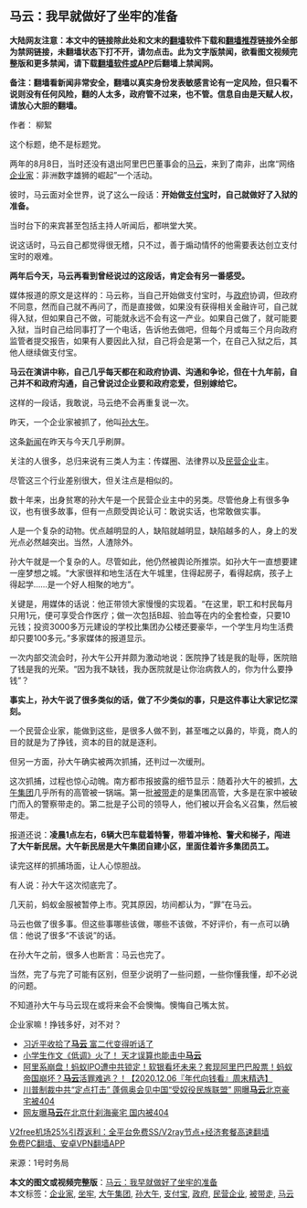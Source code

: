  <h2>马云：我早就做好了坐牢的准备</h2> <p class="notice"><b>大陆网友注意：本文中的链接除此处和文末的<a href="https://github.com/bannedbook/fanqiang" >翻墙</a>软件下载和<a href="https://github.com/killgcd/justmysocks/blob/master/README.md">翻墙推荐</a>链接外全部为禁网链接，未翻墙状态下打不开，请勿点击。此为文字版禁闻，欲看图文视频完整版和更多禁闻，请下载<a href="https://github.com/bannedbook/fanqiang">翻墙软件或APP</a>后翻墙上禁闻网。</p><p>备注：翻墙看新闻非常安全，翻墙以真实身份发表敏感言论有一定风险，但只看不说则没有任何风险，翻的人太多，政府管不过来，也不管。信息自由是天赋人权，请放心大胆的翻墙。</b></p>  <div class="entry"> <p>作者： 柳絮</p> <p id="conimg">这个标题，绝不是标题党。</p> <p>两年的8月8日，当时还没有退出阿里巴巴董事会的<a href="https://www.bannedbook.org/bnews/tag/%e9%a9%ac%e4%ba%91/" class="st_tag internal_tag" rel="tag" title="标签 马云 下的日志">马云</a>，来到了南非，出席“网络<a href="https://www.bannedbook.org/bnews/tag/%e4%bc%81%e4%b8%9a%e5%ae%b6/" class="st_tag internal_tag" rel="tag" title="标签 企业家 下的日志">企业家</a>：非洲数字雄狮的崛起”一个活动。</p> <p>彼时，马云面对全世界，说了这么一段话：<strong>开始做<a href="https://www.bannedbook.org/bnews/tag/%e6%94%af%e4%bb%98%e5%ae%9d/" class="st_tag internal_tag" rel="tag" title="标签 支付宝 下的日志">支付宝</a>时，自己就做好了入狱的准备。</strong></p> <p>当时台下的来宾甚至包括主持人听闻后，都哄堂大笑。</p> <p>说这话时，马云自己都觉得很无稽，只不过，善于煽动情怀的他需要表达创立支付宝时的艰难。</p> <p><strong>两年后今天，马云再看到曾经说过的这段话，肯定会有另一番感受。</strong></p> <p>媒体报道的原文是这样的：马云称，当自己开始做支付宝时，与<a href="https://www.bannedbook.org/bnews/tag/%e6%94%bf%e5%ba%9c/" class="st_tag internal_tag" rel="tag" title="标签 政府 下的日志">政府</a>协调，但政府不同意，然而自己就不再问了，而是直接做，如果没有获得相关金融许可，自己就得入狱，但如果自己不做，可能就永远不会有这一产业。如果自己做了，就可能要入狱，当时自己给同事打了一个电话，告诉他去做吧，但每个月或每三个月向政府监管者提交报告，如果有人要因此入狱，自己将会是第一个，在自己入狱之后，其他人继续做支付宝。</p>  <p><strong>马云在演讲中称，自己几乎每天都在和政府协调、沟通和争论，但在十九年前，自己并不和政府沟通，自己曾说过企业要和政府恋爱，但别嫁给它。</strong></p> <p>这样的一段话，我敢说，马云绝不会再重复说一次。</p> <p>昨天，一个企业家被抓了，他叫<a href="https://www.bannedbook.org/bnews/tag/%e5%ad%99%e5%a4%a7%e5%8d%88/" class="st_tag internal_tag" rel="tag" title="标签 孙大午 下的日志">孙大午</a>。</p> <p>这条<span class='wp_keywordlink_affiliate'><a href="https://www.bannedbook.org/" title="新闻">新闻</a></span>在昨天与今天几乎刷屏。</p> <p>关注的人很多，总归来说有三类人为主：传媒圈、法律界以及<a href="https://www.bannedbook.org/bnews/tag/%E6%B0%91%E8%90%A5%E4%BC%81%E4%B8%9A/" class="st_tag internal_tag" rel="tag" title="标签 民营企业 下的日志">民营企业</a>主。</p> <p>尽管这三个行业差别很大，但关注点是相似的。</p> <p>数十年来，出身贫寒的孙大午是一个民营企业主中的另类。尽管他身上有很多争议，也有很多故事，但有一点颇受舆论认可：敢说实话，也常敢做实事。</p> <p>人是一个复杂的动物。优点越明显的人，缺陷就越明显，缺陷越多的人，身上的发光点必然越突出。当然，人渣除外。</p>  <p>孙大午就是一个复杂的人。尽管如此，他仍然被舆论所推崇。如孙大午一直想要建一座梦想之城。“大家很祥和地生活在大午城里，住得起房子，看得起病，孩子上得起学……是一个好人相聚的地方”。</p> <p>关键是，用媒体的话说：他正带领大家慢慢的实现着。“在这里，职工和村民每月只用1元，便可享受合作医疗；做一次包括B超、验血等在内的全套检查，只要10元钱；投资3000多万元建设的学校比集团办公楼还要豪华，一个学生月均生活费却只要100多元。”多家媒体的报道显示。</p> <p>一次内部交流会时，孙大午公开并颇为激动地说：医院挣了钱是我的耻辱，医院赔了钱是我的光荣。“因为我不缺钱，我办医院就是让你治病救人的，你为什么要挣钱”？</p> <p><strong>事实上，孙大午说了很多类似的话，做了不少类似的事，只是这件事让大家记忆深刻。</strong></p> <p>一个民营企业家，能做到这些，是很多人做不到，甚至嗤之以鼻的，毕竟，商人的目的就是为了挣钱，资本的目的就是逐利。</p> <p>但另一方面，孙大午确实被两次抓捕，还判过一次缓刑。</p> <p>这次抓捕，过程也惊心动魄。南方都市报披露的细节显示：随着孙大午的被抓，<a href="https://www.bannedbook.org/bnews/tag/%e5%a4%a7%e5%8d%88%e9%9b%86%e5%9b%a2/" class="st_tag internal_tag" rel="tag" title="标签 大午集团 下的日志">大午集团</a>几乎所有的高管被一锅端。第一批<a href="https://www.bannedbook.org/bnews/tag/%E8%A2%AB%E5%B8%A6%E8%B5%B0/" class="st_tag internal_tag" rel="tag" title="标签 被带走 下的日志">被带走</a>的是集团高管，大多是在家中被破门而入的警察带走的。第二批是子公司的领导人，他们被以开会名义召集，然后被带走。</p> <p>报道还说：<strong>凌晨</strong><strong>1</strong><strong>点左右，</strong><strong>6</strong><strong>辆大巴车载着特警，带着冲锋枪、警犬和梯子，闯进了大午新民居。大午新民居是大午集团自建小区，里面住着许多集团员工。</strong></p>  <p>读完这样的抓捕场面，让人心惊胆战。</p> <p>有人说：孙大午这次彻底完了。</p> <p>几天前，蚂蚁金服被暂停上市。究其原因，坊间都认为，“罪”在马云。</p> <p>马云也做了很多事。但这些事哪些该做，哪些不该做，不好评价，有一点可以确信：他说了很多“不该说”的话。</p> <p>在孙大午之前，很多人也断言：马云也完了。</p> <p>当然，完了与完了可能有区别，但至少说明了一些问题，一些你懂我懂，却不必说的问题。</p> <p>不知道孙大午与马云现在或将来会不会懊悔。懊悔自己嘴太贫。</p> <p>企业家嘛！挣钱多好，对不对？</p>  <ul class='op-related-articles' title='相关阅读'> <li><a href='https://www.bannedbook.org/bnews/cnnews/20201212/1446463.html' target='_blank'>习近平收拾了<b>马云</b> 富二代变得听话了</a></li> <li><a href='https://www.bannedbook.org/bnews/comments/20201212/1446364.html' target='_blank'>小学生作文《低调》火了！ 天才误算也能击中<b>马云</b></a></li> <li><a href='https://www.bannedbook.org/bnews/taiwannews/20201206/1443009.html' target='_blank'>阿里系崩盘！蚂蚁IPO遭中共锁定！软银看坏未来？套现阿里巴巴股票！蚂蚁帝国崩坏？<b>马云</b>活罪难逃？！【2020.12.06『年代向钱看』周末精选】</a></li> <li><a href='https://www.bannedbook.org/bnews/topimagenews/20201206/1442817.html' target='_blank'>川普制裁中共“定点打击” 蓬佩奥会见中国“受奴役民族联盟” 网曝<b>马云</b>北京豪宅被404</a></li> <li><a href='https://www.bannedbook.org/bnews/cbnews/20201205/1442436.html' target='_blank'>网友曝<b>马云</b>在北京什刹海豪宅 国内被404</a></li> </ul> <p class="texttj"> <a href="https://github.com/bannedbook/fanqiang/wiki/V2ray%E6%9C%BA%E5%9C%BA" target="_blank">V2free机场25%引荐返利：全平台免费SS/V2ray节点+经济套餐高速翻墙</a><br/> <a href="https://github.com/bannedbook/fanqiang/wiki/%E7%A6%81%E9%97%BB%E7%BD%91%E5%AE%89%E5%8D%93%E7%BF%BB%E5%A2%99%E6%96%B0%E9%97%BBAPP" target="_blank">免费PC翻墙、安卓VPN翻墙APP</a></p><p> 来源：1号时务局 </p><a name='sharetosocial'></a>       <div><b>本文的图文或视频完整版</b>：<a href='https://www.bannedbook.org/bnews/comments/20201213/1446803.html'>马云：我早就做好了坐牢的准备</a></div>  </div><!--END ENTRY--> <div class="postfooter"> <div>本文标签：<a href="https://www.bannedbook.org/bnews/tag/%e4%bc%81%e4%b8%9a%e5%ae%b6/" rel="tag">企业家</a>, <a href="https://www.bannedbook.org/bnews/tag/%E5%9D%90%E7%89%A2/" rel="tag">坐牢</a>, <a href="https://www.bannedbook.org/bnews/tag/%e5%a4%a7%e5%8d%88%e9%9b%86%e5%9b%a2/" rel="tag">大午集团</a>, <a href="https://www.bannedbook.org/bnews/tag/%e5%ad%99%e5%a4%a7%e5%8d%88/" rel="tag">孙大午</a>, <a href="https://www.bannedbook.org/bnews/tag/%e6%94%af%e4%bb%98%e5%ae%9d/" rel="tag">支付宝</a>, <a href="https://www.bannedbook.org/bnews/tag/%e6%94%bf%e5%ba%9c/" rel="tag">政府</a>, <a href="https://www.bannedbook.org/bnews/tag/%E6%B0%91%E8%90%A5%E4%BC%81%E4%B8%9A/" rel="tag">民营企业</a>, <a href="https://www.bannedbook.org/bnews/tag/%E8%A2%AB%E5%B8%A6%E8%B5%B0/" rel="tag">被带走</a>, <a href="https://www.bannedbook.org/bnews/tag/%e9%a9%ac%e4%ba%91/" rel="tag">马云</a></div>  </div><!--END POSTFOOTER--> 